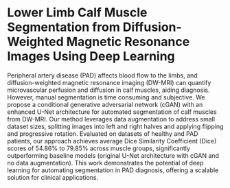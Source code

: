 # Lower Limb Calf Muscle Segmentation from Diffusion-Weighted Magnetic Resonance Images Using Deep Learning

Peripheral artery disease (PAD) affects blood flow
to the limbs, and diffusion-weighted magnetic resonance imaging
(DW-MRI) can quantify microvascular perfusion and diffusion
in calf muscles, aiding diagnosis. However, manual segmentation
is time consuming and subjective. We propose a conditional
generative adversarial network (cGAN) with an enhanced U-Net
architecture for automated segmentation of calf muscles from
DW-MRI. Our method leverages data augmentation to address
small dataset sizes, splitting images into left and right halves and
applying flipping and progressive rotation. Evaluated on datasets
of healthy and PAD patients, our approach achieves average Dice
Similarity Coefficient (Dice) scores of 54.86% to 79.85% across
muscle groups, significantly outperforming baseline models
(original U-Net architecture with cGAN and no data
augmentation). This work demonstrates the potential of deep
learning for automating segmentation in PAD diagnosis, offering
a scalable solution for clinical applications.

